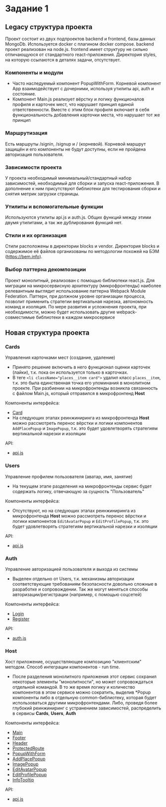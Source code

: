 # Задание 1

## Legacy cтруктура проекта
Проект состоит из двух подпроектов backend и frontend, базы данных MongoDb. Используется docker с плагином docker compose. backend проект реализован на node.js. frontend имеет структуру не сильно отличающуюся от стандартного react-приложения. Директория styles, на которую ссылаются в деталях задачи, отсутствует.

### Компоненты и модули
- Часто наследуемый компонент PopupWithForm. Корневой компонент App взаимодействует с дочерними, используя утилиты api, auth и состояние.
- Компонент Main.js реализует вёрстку и логику функционалов профиля и карточек мест, что нарушает принцип единой ответственности. Вместе с этим блок профиля включает в себя функциональность добавления карточки места, что нарушает тот же принцип 

### Маршрутизация
Есть маршруты /signin, /signup и / (корневой). Корневой маршрут защищён и его компоненты не будут доступны, если не пройдена авторизация пользователя.

### Зависимости проекта
У проекта необходимый минимальный/стандартный набор зависимостей, необходимый для сборки и запуска react-приложения. В дополнение к ним присутствуют библиотеки для тестирования сборки и снятия метрик загрузки страницы.

### Утилиты и вспомогательные функции
Используются утилиты api.js и auth.js. Общих функций между этими двумя утилитами, а так же дублирования функций нет.

### Стили и их организация
Стили расположены в директории blocks и vendor. Директория blocks и содержимое её файлов организованы по методологии похожей на БЭМ (https://bem.info).

### Выбор паттерна декомпозиции
Проект монолитный, реализован с помощью библиотеки react.js. Для миграции на микросервисную архитектуру (микрофронтенды) наиболее релевантным выглядит использование паттерна Webpack Module Federation. Паттерн, при должном уровне организации процесса, позволит применить стратегии вертикальная нарезка, автономность команд и изоляция. По мере развития и усложнения проекта, при необходимости, можно будет использовать другие webpack-совместимые библиотеки в каждом микросервисе




## Новая структура проекта


### Cards
Управления карточками мест (создание, удаление)
- Принято решение включить в него функционал оценки карточек (лайки), т.к. пока он используется только в карточках.
- В теге `<li className="places__item card">` удалил класс `places__item`, т.к. это была единственная точка его упоминания в монолитном проекте. При разбиении на микрофронтенды возникла связанность с файлом Main.js, который отправился в микрофронтенд **Host**

Компоненты интерфейса:
- [Card](/frontend/microfrontend/cards/src/components/Card.js)
- На следующих этапах реинжиниринга из микрофронтенда **Host** можно рассмотреть перенос вёрстки и логики компонентов `AddPlacePopup` и `ImagePopup`, т.к. это будет удовлетворять стратегиям вертикальной нарезки и изоляции

API:
- [api.js](/frontend/microfrontend/cards/utils/api.js)

### Users
Управление профилем пользователя (аватар, имя, занятие)
- На текущем этапе разделения на микрофронтенды сервис будет содержать логику, отвечающую за сущность "Пользователь"

Компоненты интерфейса:
- Отсутствуют, но на следующих этапах реинжиниринга из микрофронтенда **Host** можно рассмотреть перенос вёрстки и логики компонентов `EditAvatarPopup` и `EditProfilePopup`, т.к. это будет удовлетворять стратегиям вертикальной нарезки и изоляции

API:
- [api.js](/frontend/microfrontend/users/utils/api.js)

### Auth
Управление авторизацией пользователя и выхода из системы
- Выделен отдельно от Users, т.к. механизмы авторизации соответствующие требованиям безопасности довольно сложные в разработке и сопровождении. Так же могут меняться способы авторизации/регистрации (например, с помощью соцсетей)

Компоненты интерфейса:
- [Login](/frontend/microfrontend/auth/src/components/Login.js)
- [Register](/frontend/microfrontend/auth/src/components/Register.js)

API:
- [auth.js](/frontend/microfrontend/auth/src/utils/auth.js)

### Host
Хост приложение, осуществляющее композицию "клиентским" методом. Способ интеграции компонентов - run time.
- После разделения монолитного приложения этот сервис сохранил некоторые элементы "монолитности", но может сопровождаться отдельной командой. В то же время логику и количество компонентов в этом сервисе можно сократить, выделив *Popup компоненты либо в отдельную common-библиотеку, которая будет использоваться другими микрофронтендами. Либо, проведя более глубокий реинжиниринг с устранением зависимостей, распределить в сервисы **Cards**, **Users**, **Auth**

Компоненты интерфейса:
- [Main](/frontend/microfrontend/host/src/components/Main.js)
- [Footer](/frontend/microfrontend/host/src/components/Footer.js) 
- [Header](/frontend/microfrontend/host/src/components/Header.js)
- [ProtectedRoute](/frontend/microfrontend/host/src/components/ProtectedRoute.js)
- [PopupWithForm](/frontend/microfrontend/host/src/components/PopupWithForm.js)
- [AddPlacePopup](/frontend/microfrontend/host/src/components/AddPlacePopup.js) 
- [ImagePopup](/frontend/microfrontend/host/src/components/ImagePopup.js) 
- [EditAvatarPopup](/frontend/microfrontend/host/src/components/EditAvatarPopup.js) 
- [EditProfilePopup](/frontend/microfrontend/host/src/components/EditProfilePopup.js) 
- [InfoTooltip](/frontend/microfrontend/host/src/components/InfoTooltip.js)

API:
- [api.js](/frontend/microfrontend/host/src/utils/api.js)